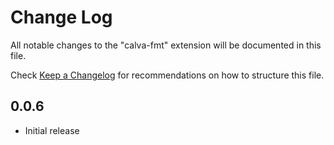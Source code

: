 # Change Log
All notable changes to the "calva-fmt" extension will be documented in this file.

Check [Keep a Changelog](http://keepachangelog.com/) for recommendations on how to structure this file.

## 0.0.6
- Initial release